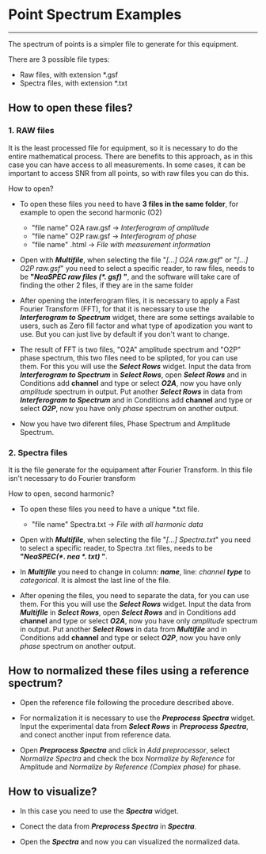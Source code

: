 # Point Spectrum Examples
-------
The spectrum of points is a simpler file to generate for this equipment.

There are 3 possible file types:

 - Raw files, with extension \*.gsf
 - Spectra files, with extension \*.txt

## How to open these files?

### 1. RAW files

It is the least processed file for equipment, so it is necessary to do the entire mathematical process.
There are benefits to this approach, as in this case you can have access to all measurements.
In some cases, it can be important to access SNR from all points, so with raw files you can do this.

How to open?

- To open these files you need to have **3 files in the same folder**, for example to open the second harmonic (O2)

  - "file name" O2A raw.gsf &rarr; *Interferogram of amplitude*
  - "file name" O2P raw.gsf &rarr; *Interferogram of phase*
  - "file name" .html &rarr; *File with measurement information*

- Open with ***Multifile***, when selecting the file "*[...] O2A raw.gsf*" or "*[...] O2P raw.gsf*" you need to select a specific reader, to raw files, needs to be **"*NeaSPEC raw files (\*. gsf)* "**, and the software will take care of finding the other 2 files, if they are in the same folder

- After opening the interferogram files, it is necessary to apply a Fast Fourier Transform (FFT), for that it is necessary to use the ***Interferogram to Spectrum*** widget, there are some settings available to users, such as Zero fill factor and what type of apodization you want to use. But you can just live by default if you don't want to change.

- The result of FFT is two files, "O2A" amplitude spectrum and "O2P" phase spectrum, this two files need to be splipted, for you can use them. For this you will use the ***Select Rows*** widget. Input the data from ***Interferogram to Spectrum*** in ***Select Rows***, open ***Select Rows*** and in Conditions add **channel** and type or select ***O2A***, now you have only *amplitude* spectrum in output. Put another ***Select Rows*** in data from ***Interferogram to Spectrum*** and in Conditions add **channel** and type or select ***O2P***, now you have only *phase* spectrum on another output.

- Now you have two diferent files, Phase Spectrum and Amplitude Spectrum.

### 2. Spectra files
  
It is the file generate for the equipament after Fourier Transform. In this file isn't necessary to do Fourier transform 

How to open, second harmonic?

- To open these files you need to have a unique \*.txt file.
  
  - "file name" Spectra.txt &rarr; *File with all harmonic data*

- Open with ***Multifile***, when selecting the file "*[...] Spectra.txt*" you need to select a specific reader, to Spectra .txt files, needs to be **"*NeaSPEC(\*. nea \*. txt)* "**.

- In ***Multifile*** you need to change in column: ***name***, line: *channel* ***type*** to *categorical*. It is almost the last line of the file.

- After opening the files, you need to separate the data, for you can use them. For this you will use the ***Select Rows*** widget. Input the data from ***Multifile*** in ***Select Rows***, open ***Select Rows*** and in Conditions add **channel** and type or select ***O2A***, now you have only *amplitude* spectrum in output. Put another ***Select Rows*** in data from ***Multifile***  and in Conditions add **channel** and type or select ***O2P***, now you have only *phase* spectrum on another output. 

## How to normalized these files using a reference spectrum?

 - Open the reference file following the procedure described above.

 - For normalization it is necessary to use the ***Preprocess Spectra*** widget. Input the experimental data from ***Select Rows*** in ***Preprocess Spectra***, and conect another input from reference data.
 - Open  ***Preprocess Spectra*** and click in *Add preprocessor*, select *Normalize Spectra* and check the box *Normalize by Reference* for Amplitude and *Normalize by Reference (Complex phase)* for phase.

## How to visualize?

  - In this case you need to use the ***Spectra*** widget.

  - Conect the data from  ***Preprocess Spectra*** in ***Spectra***.

  - Open the ***Spectra*** and now you can visualized the normalized data.

